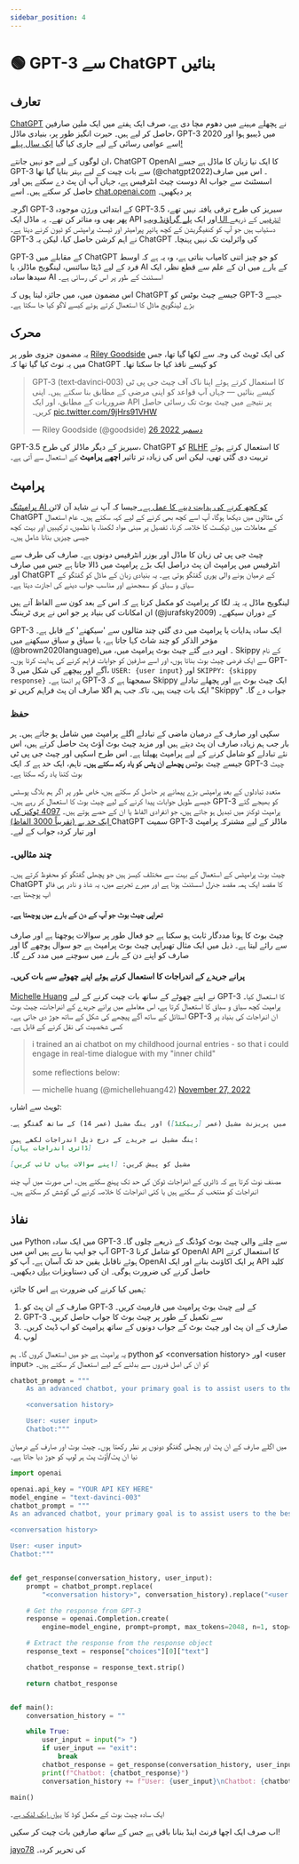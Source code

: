 ```yaml
---
sidebar_position: 4
---
```


# 🟢 GPT-3 سے ChatGPT بنائیں

## تعارف

[ChatGPT](https://chat.openai.com/chat) نے پچھلے مہینے میں دھوم مچا دی ہے، صرف ایک ہفتے میں ایک ملین صارفین حاصل کر لیے ہیں۔ حیرت انگیز طور پر، بنیادی ماڈل، GPT-3 2020 میں ڈیبیو ہوا اور اسے عوامی رسائی کے لیے جاری کیا گیا <a href="https://openai.com/blog/api-no-waitlist/">ایک سال پہلے!</a>

ان لوگوں کے لیے جو نہیں جانتے، ChatGPT OpenAI کا ایک نیا زبان کا ماڈل ہے جسے GPT-3 سے بات چیت کے لیے بہتر بنایا گیا تھا (@chatgpt2022)۔ اس میں صارف دوست چیٹ انٹرفیس ہے، جہاں آپ ان پٹ دے سکتے ہیں اور AI اسسٹنٹ سے جواب حاصل کر سکتے ہیں۔ اسے [chat.openai.com](https://chat.openai.com/chat) پر دیکھیں۔

اگرچہ GPT-3 کے ابتدائی ورژن موجودہ GPT-3.5 سیریز کی طرح ترقی یافتہ نہیں تھے، پھر بھی وہ متاثر کن تھے۔ یہ ماڈل ایک API اور ایک <a href="https://beta.openai.com/playground">پلے گراؤنڈ ویب UI انٹرفیس</a> کے ذریعے دستیاب ہیں جو آپ کو کنفیگریشن کے کچھ ہائپر پیرامیٹر اور ٹیسٹ پرامپٹس کو ٹیون کرنے دیتا ہے۔ GPT-3 نے اہم کرشن حاصل کیا، لیکن یہ ChatGPT کی وائرلیت تک نہیں پہنچا۔

GPT-3 کے مقابلے میں ChatGPT کو جو چیز اتنی کامیاب بناتی ہے، وہ یہ ہے کہ اوسط فرد کے لیے ڈیٹا سائنس، لینگویج ماڈلز، یا AI کے بارے میں ان کے علم سے قطع نظر، ایک سیدھا سادہ AI اسسٹنٹ کے طور پر اس کی رسائی ہے۔

اس مضمون میں، میں جائزہ لیتا ہوں کہ ChatGPT جیسے چیٹ بوٹس کو GPT-3 جیسے بڑے لینگویج ماڈل کا استعمال کرتے ہوئے کیسے لاگو کیا جا سکتا ہے۔

## محرک
یہ مضمون جزوی طور پر <a href="https://twitter.com/goodside">Riley Goodside</a> کی ایک ٹویٹ کی وجہ سے لکھا گیا تھا، جس میں یہ نوٹ کیا گیا تھا کہ ChatGPT کو کیسے نافذ کیا جا سکتا تھا۔

<blockquote class="twitter-tweet"><p lang="en" dir="ltr">GPT‑3 (text‑davinci‑003) کا استعمال کرتے ہوئے اپنا ناک آف چیٹ جی پی ٹی کیسے بنائیں — جہاں آپ قواعد کو اپنی مرضی کے مطابق بنا سکتے ہیں۔ اپنی ضروریات کے مطابق، اور ایک API پر نتیجے میں چیٹ بوٹ تک رسائی حاصل کریں۔ <a href="https://t.co/9jHrs91VHW">pic.twitter.com/9jHrs91VHW</a></p>&mdash; Riley Goodside (@goodside) <a href="https://twitter.com/goodside/status/1607487283782995968?ref_src=twsrc%5Etfw">26 دسمبر 2022</a></blockquote> <script async src=" https://platform.twitter.com/widgets.js" charset="utf-8"></script>

GPT-3.5 سیریز کے دیگر ماڈلز کی طرح، ChatGPT کو [RLHF](https://huggingface.co/blog/rlhf) کا استعمال کرتے ہوئے تربیت دی گئی تھی، لیکن اس کی زیادہ تر تاثیر **اچھے پرامپٹ** کے استعمال سے آتی ہے۔

## پرامپٹ

<a href="https://learnprompting.org/docs/basics/prompting">پرامپٹنگ AI کو کچھ کرنے کی ہدایت دینے کا عمل ہے۔ </a> جیسا کہ آپ نے شاید آن لائن ChatGPT کی مثالوں میں دیکھا ہوگا، آپ اسے کچھ بھی کرنے کے لیے کہہ سکتے ہیں۔ عام استعمال کے معاملات میں ٹیکسٹ کا خلاصہ کرنا، تفصیل پر مبنی مواد لکھنا، یا نظمیں، ترکیبیں اور بہت کچھ جیسی چیزیں بنانا شامل ہیں۔

<p></p>

چیٹ جی پی ٹی زبان کا ماڈل اور یوزر انٹرفیس دونوں ہے۔ صارف کی طرف سے انٹرفیس میں پرامپٹ ان پٹ دراصل ایک بڑے پرامپٹ میں ڈالا جاتا ہے جس میں صارف اور ChatGPT کے درمیان ہونے والی پوری گفتگو ہوتی ہے۔ یہ بنیادی زبان کے ماڈل کو گفتگو کے سیاق و سباق کو سمجھنے اور مناسب جواب دینے کی اجازت دیتا ہے۔

لینگویج ماڈل یہ پتہ لگا کر پرامپٹ کو مکمل کرتا ہے کہ اس کے بعد کون سے الفاظ آتے ہیں ان امکانات کی بنیاد پر جو اس نے پری ٹریننگ (@jurafsky2009) کے دوران سیکھے۔

<p></p>

GPT-3 ایک سادہ ہدایات یا پرامپٹ میں دی گئی چند مثالوں سے 'سیکھنے' کے قابل ہے۔ مؤخر الذکر کو چند شاٹ کہا جاتا ہے، یا سیاق و سباق سیکھنے میں (@brown2020language)۔ اوپر دیے گئے چیٹ بوٹ پرامپٹ میں، میں Skippy کے نام سے ایک فرضی چیٹ بوٹ بناتا ہوں، اور اسے صارفین کو جوابات فراہم کرنے کی ہدایت کرتا ہوں۔ GPT-3 آگے اور پیچھے کی شکل میں، `USER: {user input}` اور `SKIPPY: {skippy response}` پر اٹھتا ہے۔ GPT-3 سمجھتا ہے کہ Skippy ایک چیٹ بوٹ ہے اور پچھلے تبادلے ایک بات چیت ہیں، تاکہ جب ہم اگلا صارف ان پٹ فراہم کریں تو "Skippy" جواب دے گا۔

### حفظ

سکپی اور صارف کے درمیان ماضی کے تبادلے اگلے پرامپٹ میں شامل ہو جاتے ہیں۔ ہر بار جب ہم زیادہ صارف ان پٹ دیتے ہیں اور مزید چیٹ بوٹ آؤٹ پٹ حاصل کرتے ہیں، اس نئے تبادلے کو شامل کرنے کے لیے پرامپٹ پھیلتا ہے۔ اس طرح اسکپی اور چیٹ جی پی ٹی جیسے چیٹ بوٹس **پچھلے ان پٹس کو یاد رکھ سکتے ہیں۔** تاہم، ایک حد ہے کہ ایک GPT-3 چیٹ بوٹ کتنا یاد رکھ سکتا ہے۔

متعدد تبادلوں کے بعد پرامپٹس بڑے پیمانے پر حاصل کر سکتے ہیں، خاص طور پر اگر ہم بلاگ پوسٹس جیسے طویل جوابات پیدا کرنے کے لیے چیٹ بوٹ کا استعمال کر رہے ہیں۔ GPT-3 کو بھیجے گئے پرامپٹ ٹوکنز میں تبدیل ہو جاتے ہیں، جو انفرادی الفاظ یا ان کے حصے ہوتے ہیں۔ <a href="https://help.openai.com/en/articles/4936856-what-are-tokens-and-how-to-count-them">4097 ٹوکنز کی ایک حد ہے (تقریباً 3000 الفاظ) </a> ChatGPT سمیت GPT-3 ماڈلز کے لیے مشترکہ پرامپٹ اور تیار کردہ جواب کے لیے۔

### چند مثالیں۔

چیٹ بوٹ پرامپٹس کے استعمال کے بہت سے مختلف کیسز ہیں جو پچھلی گفتگو کو محفوظ کرتے ہیں۔ ChatGPT کا مقصد ایک ہمہ مقصد جنرل اسسٹنٹ ہونا ہے اور میرے تجربے میں، یہ شاذ و نادر ہی فالو اپ پوچھتا ہے۔

#### تھراپی چیٹ بوٹ جو آپ کے دن کے بارے میں پوچھتا ہے۔

چیٹ بوٹ کا ہونا مددگار ثابت ہو سکتا ہے جو فعال طور پر سوالات پوچھتا ہے اور صارف سے رائے لیتا ہے۔ ذیل میں ایک مثال تھیراپی چیٹ بوٹ پرامپٹ ہے جو سوال پوچھے گا اور صارف کو اپنے دن کے بارے میں سوچنے میں مدد کرے گا۔


#### پرانے جریدے کے اندراجات کا استعمال کرتے ہوئے اپنے چھوٹے سے بات کریں۔

<a href="https://twitter.com/michellehuang42">Michelle Huang</a> نے اپنے چھوٹے کے ساتھ بات چیت کرنے کے لیے GPT-3 کا استعمال کیا۔ پرامپٹ کچھ سیاق و سباق کا استعمال کرتا ہے، اس معاملے میں پرانے جریدے کے اندراجات، چیٹ بوٹ اسٹائل کے ساتھ آگے پیچھے کی شکل کے ساتھ جوڑ دی جاتی ہے۔ GPT-3 ان اندراجات کی بنیاد پر کسی شخصیت کی نقل کرنے کے قابل ہے۔

<p></p>

<blockquote class="twitter-tweet"><p lang="en" dir="ltr">i trained an ai chatbot on my childhood journal entries - so that i could engage in real-time dialogue with my &quot;inner child&quot;<br/><br/>some reflections below:</p>&mdash; michelle huang (@michellehuang42) <a href="https://twitter.com/michellehuang42/status/1597005489413713921?ref_src=twsrc%5Etfw">November 27, 2022</a></blockquote> <script async src="https://platform.twitter.com/widgets.js" charset="utf-8"></script> 

ٹویٹ سے اشارہ:
```markdown
ذیل میں پریزنٹ مشیل (عمر [رییکٹڈ]) اور ینگ مشیل (عمر 14) کے ساتھ گفتگو ہے۔

ینگ مشیل نے جریدے کے درج ذیل اندراجات لکھے ہیں:
[ڈائری اندراجات یہاں]

مشیل کو پیش کریں: [اپنے سوالات یہاں ٹائپ کریں]
```

مصنف نوٹ کرتا ہے کہ ڈائری کے اندراجات ٹوکن کی حد تک پہنچ سکتے ہیں۔ اس صورت میں آپ چند اندراجات کو منتخب کر سکتے ہیں یا کئی اندراجات کا خلاصہ کرنے کی کوشش کر سکتے ہیں۔

## نفاذ

میں Python میں ایک سادہ GPT-3 سے چلنے والی چیٹ بوٹ کوڈنگ کے ذریعے چلوں گا۔ آپ جو ایپ بنا رہے ہیں اس میں GPT-3 کو شامل کرنا OpenAI API کا استعمال کرتے ہوئے ناقابل یقین حد تک آسان ہے۔ آپ کو OpenAI پر ایک اکاؤنٹ بنانے اور ایک API کلید حاصل کرنے کی ضرورت ہوگی۔ ان کی دستاویزات <a href="https://beta.openai.com/docs/introduction">یہاں</a> دیکھیں۔

ہمیں کیا کرنے کی ضرورت ہے اس کا جائزہ:

1. صارف کے ان پٹ کو GPT-3 کے لیے چیٹ بوٹ پرامپٹ میں فارمیٹ کریں۔
2. GPT-3 سے تکمیل کے طور پر چیٹ بوٹ کا جواب حاصل کریں۔
3. صارف کے ان پٹ اور چیٹ بوٹ کے جواب دونوں کے ساتھ پرامپٹ کو اپ ڈیٹ کریں۔
4. لوپ

یہ پرامپٹ ہے جو میں استعمال کروں گا۔ ہم python کو <conversation history\> اور <user input\> کو ان کی اصل قدروں سے بدلنے کے لیے استعمال کر سکتے ہیں۔

```python
chatbot_prompt = """
    As an advanced chatbot, your primary goal is to assist users to the best of your ability. This may involve answering questions, providing helpful information, or completing tasks based on user input. In order to effectively assist users, it is important to be detailed and thorough in your responses. Use examples and evidence to support your points and justify your recommendations or solutions.

    <conversation history>

    User: <user input>
    Chatbot:"""
```

میں اگلے صارف کے ان پٹ اور پچھلی گفتگو دونوں پر نظر رکھتا ہوں۔ چیٹ بوٹ اور صارف کے درمیان نیا ان پٹ/آؤٹ پٹ ہر لوپ کو جوڑ دیا جاتا ہے۔
```python
import openai

openai.api_key = "YOUR API KEY HERE"
model_engine = "text-davinci-003"
chatbot_prompt = """
As an advanced chatbot, your primary goal is to assist users to the best of your ability. This may involve answering questions, providing helpful information, or completing tasks based on user input. In order to effectively assist users, it is important to be detailed and thorough in your responses. Use examples and evidence to support your points and justify your recommendations or solutions.

<conversation history>

User: <user input>
Chatbot:"""


def get_response(conversation_history, user_input):
    prompt = chatbot_prompt.replace(
        "<conversation history>", conversation_history).replace("<user input>", user_input)

    # Get the response from GPT-3
    response = openai.Completion.create(
        engine=model_engine, prompt=prompt, max_tokens=2048, n=1, stop=None, temperature=0.5)

    # Extract the response from the response object
    response_text = response["choices"][0]["text"]

    chatbot_response = response_text.strip()

    return chatbot_response


def main():
    conversation_history = ""

    while True:
        user_input = input("> ")
        if user_input == "exit":
            break
        chatbot_response = get_response(conversation_history, user_input)
        print(f"Chatbot: {chatbot_response}")
        conversation_history += f"User: {user_input}\nChatbot: {chatbot_response}\n"

main()
```


ایک سادہ چیٹ بوٹ کے مکمل کوڈ کا <a href="https://gist.github.com/jayo78/79d8834e6e31bf942c7b604e1611b68d">یہاں ایک لنک ہے</a>۔

<p></p>

اب صرف ایک اچھا فرنٹ اینڈ بنانا باقی ہے جس کے ساتھ صارفین بات چیت کر سکیں!

[jayo78](https://twitter.com/jayo782) کی تحریر کردہ۔